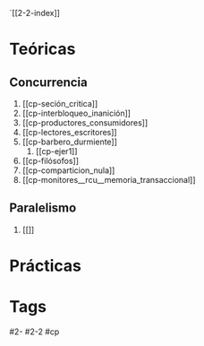 ´[[2-2-index]]
# Teóricas
## Concurrencia
1. [[cp-seción_critica]]
2. [[cp-interbloqueo_inanición]]
3. [[cp-productores_consumidores]]
4. [[cp-lectores_escritores]]
5. [[cp-barbero_durmiente]]
	1. [[cp-ejer1]]
6. [[cp-filósofos]]
7. [[cp-comparticion_nula]]
8. [[cp-monitores__rcu__memoria_transaccional]]
## Paralelismo
1. [[]]
# Prácticas
# Tags
#2-
#2-2
#cp